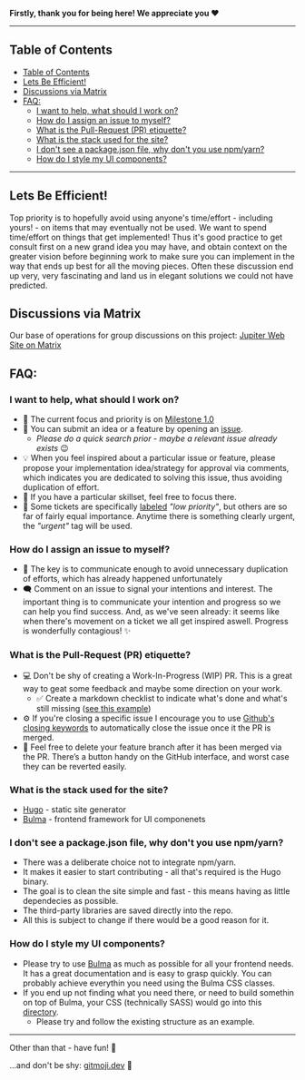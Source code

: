 **Firstly, thank you for being here! We appreciate you ❤️**

---
## Table of Contents

- [Table of Contents](#table-of-contents)
- [Lets Be Efficient!](#lets-be-efficient)
- [Discussions via Matrix](#discussions-via-matrix)
- [FAQ:](#faq)
  - [I want to help, what should I work on?](#i-want-to-help-what-should-i-work-on)
  - [How do I assign an issue to myself?](#how-do-i-assign-an-issue-to-myself)
  - [What is the Pull-Request (PR) etiquette?](#what-is-the-pull-request-pr-etiquette)
  - [What is the stack used for the site?](#what-is-the-stack-used-for-the-site)
  - [I don't see a package.json file, why don't you use npm/yarn?](#i-dont-see-a-packagejson-file-why-dont-you-use-npmyarn)
  - [How do I style my UI components?](#how-do-i-style-my-ui-components)

---

## Lets Be Efficient!

Top priority is to hopefully avoid using anyone's time/effort - including yours! - on items that may eventually not be used. We want to spend time/effort on things that get implemented! 
Thus it's good practice to get consult first on a new grand idea you may have, and obtain context on the greater vision before beginning work to make sure you can implement in the way that ends up best for all the moving pieces. Often these discussion end up very, very fascinating and land us in elegant solutions we could not have predicted.

## Discussions via Matrix

Our base of operations for group discussions on this project: [Jupiter Web Site on Matrix](https://matrix.to/#/#jupiterweb:jupiterbroadcasting.com)


## FAQ:

### I want to help, what should I work on?

* 🚀 The current focus and priority is on [Milestone 1.0](https://github.com/JupiterBroadcasting/jupiterbroadcasting.com/milestone/1)
* 📝 You can submit an idea or a feature by opening an [issue](https://github.com/JupiterBroadcasting/jupiterbroadcasting.com/issues).
  * _Please do a quick search prior - maybe a relevant issue already exists_ 😉
* 💡 When you feel inspired about a particular issue or feature, please propose your implementation idea/strategy for approval via  comments, which indicates you are dedicated to solving this issue, thus avoiding duplication of effort.
* 💪 If you have a particular skillset, feel free to focus there.
* 🚩 Some tickets are specifically [labeled](https://github.com/JupiterBroadcasting/jupiterbroadcasting.com/labels) _"low priority"_, but others are so far of fairly equal importance. Anytime there is something clearly urgent, the _"urgent"_ tag will be used.


### How do I assign an issue to myself?

* 🔑 The key is to communicate enough to avoid unnecessary duplication of efforts, which has already happened unfortunately
* 🗨 Comment on an issue to signal your intentions and interest. The important thing is to communicate your intention and progress so we can help you find success. And, as we've seen already: it seems like when there's movement on a ticket we all get inspired aswell. Progress is wonderfully contagious! ✨

### What is the Pull-Request (PR) etiquette?

* 💻 Don't be shy of creating a Work-In-Progress (WIP) PR. This is a great way to geat some feedback and maybe some direction on your work.
  * ✅ Create a markdown checklist to indicate what's done and what's still missing ([see this example](https://github.com/JupiterBroadcasting/jupiterbroadcasting.com/pull/112))
* ⚙ If you're closing a specific issue I encourage you to use [Github's closing keywords](https://docs.github.com/en/issues/tracking-your-work-with-issues/linking-a-pull-request-to-an-issue#linking-a-pull-request-to-an-issue-using-a-keyword) to automatically close the issue once it the PR is merged.
* 🚮 Feel free to delete your feature branch after it has been merged via the PR. There’s a button handy on the GitHub interface, and worst case they can be reverted easily.


### What is the stack used for the site?

* [Hugo](https://gohugo.io/) - static site generator
* [Bulma](https://bulma.io/) - frontend framework for UI componenets

### I don't see a package.json file, why don't you use npm/yarn?

* There was a deliberate choice not to integrate npm/yarn.
* It makes it easier to start contributing - all that's required is the Hugo binary.
* The goal is to clean the site simple and fast - this means having as little dependecies as possible.
* The third-party libraries are saved directly into the repo.
* All this is subject to change if there would be a good reason for it.

### How do I style my UI components?

* Please try to use [Bulma](https://bulma.io/) as much as possible for all your frontend needs. It has a great documentation and is easy to grasp quickly. You can probably achieve everythin you need using the Bulma CSS classes.
* If you end up not finding what you need there, or need to build somethin on top of Bulma, your CSS (technically SASS) would go into this [directory](themes/jb/assets/css). 
  * Please try and follow the existing structure as an example.

---

Other than that - have fun! 🐧

...and don't be shy: [gitmoji.dev](https://gitmoji.dev/) 🌱
